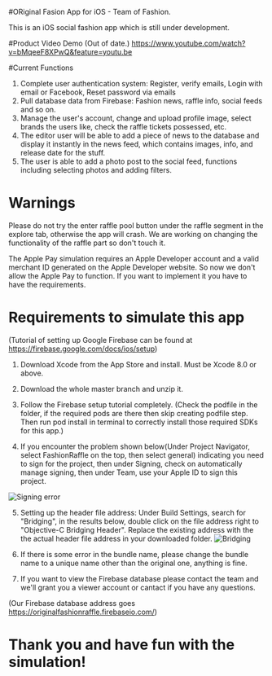 #ORiginal Fasion App for iOS - Team of Fashion.

This is an iOS social fashion app which is still under development. 

#Product Video Demo (Out of date.)
https://www.youtube.com/watch?v=bMqeeF8XPwQ&feature=youtu.be

#Current Functions

1. Complete user authentication system: Register, verify emails, Login with email or Facebook, Reset password via emails
2. Pull database data from Firebase: Fashion news, raffle info, social feeds and so on.
3. Manage the user's account, change and upload profile image, select brands the users like, check the raffle tickets possessed, etc.
4. The editor user will be able to add a piece of news to the database and display it instantly in the news feed, which contains images, info, and release date for the stuff.
5. The user is able to add a photo post to the social feed, functions including selecting photos and adding filters.

# Warnings
Please do not try the enter raffle pool button under the raffle segment in the explore tab, otherwise the app will crash. We are working on changing the functionality of the raffle part so don't touch it.


The Apple Pay simulation requires an Apple Developer account and a valid merchant ID generated on the Apple Developer website. So now we don't allow the Apple Pay to function. If you want to implement it you have to have the requirements.

# Requirements to simulate this app
(Tutorial of setting up Google Firebase can be found at https://firebase.google.com/docs/ios/setup)
1. Download Xcode from the App Store and install. Must be Xcode 8.0 or above.
2. Download the whole master branch and unzip it.
3. Follow the Firebase setup tutorial completely. 
(Check the podfile in the folder, if the required pods are there then skip creating podfile step. Then run pod install in terminal to correctly install those required SDKs for this app.)

4. If you encounter the problem shown below(Under Project Navigator, select FashionRaffle on the top, then select general) indicating you need to sign for the project, then under Signing, check on automatically manage signing, then under Team, use your Apple ID to sign this project.

![Signing error](https://github.com/onespark123/ORiginal-Fashion-Raffle/blob/master/ScreenShots/Signin%20Error.jpg)

5. Setting up the header file address: Under Build Settings, search for "Bridging", in the results below, double click on the file address right to "Objective-C Bridging Header". Replace the existing address with the the actual header file address in your downloaded folder.
![Bridging](https://github.com/onespark123/ORiginal-Fashion-Raffle/blob/master/ScreenShots/Bridging.jpg)

6. If there is some error in the bundle name, please change the bundle name to a unique name other than the original one, anything is fine. 
7. If you want to view the Firebase database please contact the team and we'll grant you a viewer account or cantact if you have any questions.

(Our Firebase database address goes https://originalfashionraffle.firebaseio.com/)

# Thank you and have fun with the simulation!
